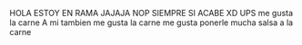 HOLA ESTOY EN RAMA JAJAJA
NOP SIEMPRE SI ACABE XD UPS
me gusta la carne 
A mi tambien me gusta la carne
me gusta ponerle mucha salsa a la carne 


